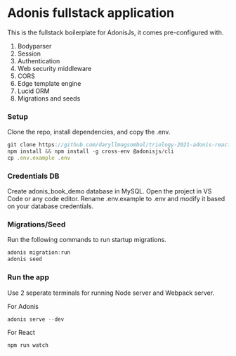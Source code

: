 # Adonis fullstack application

This is the fullstack boilerplate for AdonisJs, it comes pre-configured with.

1. Bodyparser
2. Session
3. Authentication
4. Web security middleware
5. CORS
6. Edge template engine
7. Lucid ORM
8. Migrations and seeds


### Setup

Clone the repo, install dependencies, and copy the .env.

```js
git clone https://github.com/daryllmagsombol/triology-2021-adonis-react.git && cd triology-2021-adonis-react
npm install && npm install -g cross-env @adonisjs/cli
cp .env.example .env
```

### Credentials DB

Create adonis_book_demo database in MySQL. Open the project in VS Code or any code editor. Rename .env.example to .env and modify it based on your database credentials.


### Migrations/Seed

Run the following commands to run startup migrations.

```js
adonis migration:run
adonis seed
```
### Run the app

Use 2 seperate terminals for running Node server and Webpack server.

For Adonis
```js
adonis serve --dev
```

For React

```js
npm run watch
```
